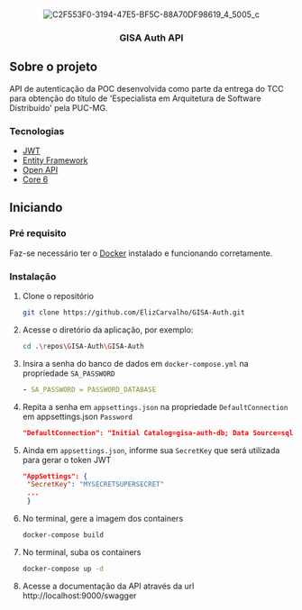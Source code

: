 <br />
<div align="center">
  
  ![C2F553F0-3194-47E5-BF5C-88A70DF98619_4_5005_c](https://user-images.githubusercontent.com/19569999/162860920-04c561a5-5dd2-4b99-9400-bf5d7b083692.jpeg)
  
  <h3 align="center">GISA Auth API</h3>
</div>

<!-- ABOUT THE PROJECT -->
## Sobre o projeto
API de autenticação da POC desenvolvida como parte da entrega do TCC para obtenção do título de 'Especialista em Arquitetura de Software Distribuído' pela PUC-MG.

### Tecnologias
* [JWT](https://jwt.io/introduction)
* [Entity Framework](https://docs.microsoft.com/pt-br/ef/)
* [Open API](https://swagger.io/specification/)
* [Core 6](https://docs.microsoft.com/pt-br/dotnet/core/compatibility/6.0)

## Iniciando

### Pré requisito
Faz-se necessário ter o [Docker](https://docs.docker.com/get-docker/) instalado e funcionando corretamente.

### Instalação
1. Clone o repositório
   ```sh
   git clone https://github.com/ElizCarvalho/GISA-Auth.git
   ```
2. Acesse o diretório da aplicação, por exemplo:
   ```sh
   cd .\repos\GISA-Auth\GISA-Auth
   ```
3. Insira a senha do banco de dados em `docker-compose.yml` na propriedade `SA_PASSWORD`
   ```yml
   - SA_PASSWORD = PASSWORD_DATABASE
   ```
4. Repita a senha em `appsettings.json` na propriedade `DefaultConnection` em appsettings.json `Password` 
   ```json
   "DefaultConnection": "Initial Catalog=gisa-auth-db; Data Source=sqldb; Persist Security Info=True;User ID=SA;Password=PASSWORD_DATABASE;"
   ```
5. Ainda em `appsettings.json`, informe sua  `SecretKey` que será utilizada para gerar o token JWT 
   ```json
   "AppSettings": {
    "SecretKey": "MYSECRETSUPERSECRET"
    ...
    }
   ```
6. No terminal, gere a imagem dos containers
   ```sh
   docker-compose build
   ````
7. No terminal, suba os containers
   ```sh
   docker-compose up -d
   ````
8. Acesse a documentação da API através da url http://localhost:9000/swagger
